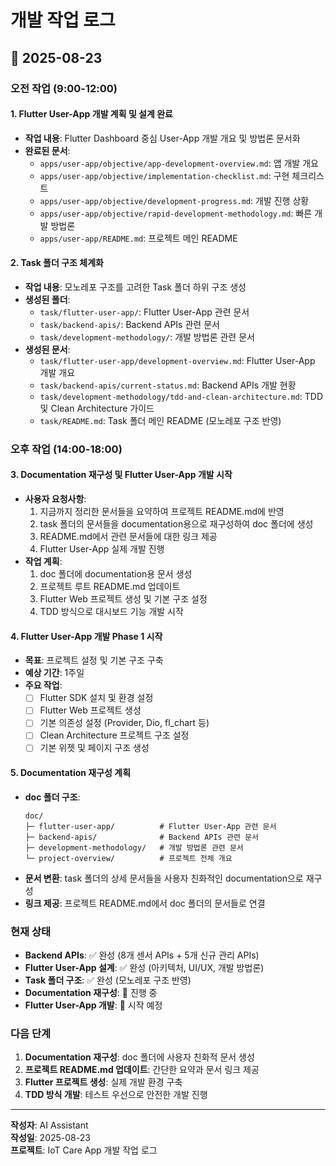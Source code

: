 # 개발 작업 로그

## 📅 **2025-08-23**

### **오전 작업 (9:00-12:00)**

#### **1. Flutter User-App 개발 계획 및 설계 완료**
- **작업 내용**: Flutter Dashboard 중심 User-App 개발 개요 및 방법론 문서화
- **완료된 문서**:
  - `apps/user-app/objective/app-development-overview.md`: 앱 개발 개요
  - `apps/user-app/objective/implementation-checklist.md`: 구현 체크리스트
  - `apps/user-app/objective/development-progress.md`: 개발 진행 상황
  - `apps/user-app/objective/rapid-development-methodology.md`: 빠른 개발 방법론
  - `apps/user-app/README.md`: 프로젝트 메인 README

#### **2. Task 폴더 구조 체계화**
- **작업 내용**: 모노레포 구조를 고려한 Task 폴더 하위 구조 생성
- **생성된 폴더**:
  - `task/flutter-user-app/`: Flutter User-App 관련 문서
  - `task/backend-apis/`: Backend APIs 관련 문서
  - `task/development-methodology/`: 개발 방법론 관련 문서
- **생성된 문서**:
  - `task/flutter-user-app/development-overview.md`: Flutter User-App 개발 개요
  - `task/backend-apis/current-status.md`: Backend APIs 개발 현황
  - `task/development-methodology/tdd-and-clean-architecture.md`: TDD 및 Clean Architecture 가이드
  - `task/README.md`: Task 폴더 메인 README (모노레포 구조 반영)

### **오후 작업 (14:00-18:00)**

#### **3. Documentation 재구성 및 Flutter User-App 개발 시작**
- **사용자 요청사항**:
  1. 지금까지 정리한 문서들을 요약하여 프로젝트 README.md에 반영
  2. task 폴더의 문서들을 documentation용으로 재구성하여 doc 폴더에 생성
  3. README.md에서 관련 문서들에 대한 링크 제공
  4. Flutter User-App 실제 개발 진행
- **작업 계획**:
  1. doc 폴더에 documentation용 문서 생성
  2. 프로젝트 루트 README.md 업데이트
  3. Flutter Web 프로젝트 생성 및 기본 구조 설정
  4. TDD 방식으로 대시보드 기능 개발 시작

#### **4. Flutter User-App 개발 Phase 1 시작**
- **목표**: 프로젝트 설정 및 기본 구조 구축
- **예상 기간**: 1주일
- **주요 작업**:
  - [ ] Flutter SDK 설치 및 환경 설정
  - [ ] Flutter Web 프로젝트 생성
  - [ ] 기본 의존성 설정 (Provider, Dio, fl_chart 등)
  - [ ] Clean Architecture 프로젝트 구조 설정
  - [ ] 기본 위젯 및 페이지 구조 생성

#### **5. Documentation 재구성 계획**
- **doc 폴더 구조**:
  ```
  doc/
  ├─ flutter-user-app/          # Flutter User-App 관련 문서
  ├─ backend-apis/              # Backend APIs 관련 문서
  ├─ development-methodology/   # 개발 방법론 관련 문서
  └─ project-overview/          # 프로젝트 전체 개요
  ```
- **문서 변환**: task 폴더의 상세 문서들을 사용자 친화적인 documentation으로 재구성
- **링크 제공**: 프로젝트 README.md에서 doc 폴더의 문서들로 연결

### **현재 상태**
- **Backend APIs**: ✅ 완성 (8개 센서 APIs + 5개 신규 관리 APIs)
- **Flutter User-App 설계**: ✅ 완성 (아키텍처, UI/UX, 개발 방법론)
- **Task 폴더 구조**: ✅ 완성 (모노레포 구조 반영)
- **Documentation 재구성**: 🔄 진행 중
- **Flutter User-App 개발**: 🚀 시작 예정

### **다음 단계**
1. **Documentation 재구성**: doc 폴더에 사용자 친화적 문서 생성
2. **프로젝트 README.md 업데이트**: 간단한 요약과 문서 링크 제공
3. **Flutter 프로젝트 생성**: 실제 개발 환경 구축
4. **TDD 방식 개발**: 테스트 우선으로 안전한 개발 진행

---

**작성자**: AI Assistant  
**작성일**: 2025-08-23  
**프로젝트**: IoT Care App 개발 작업 로그
